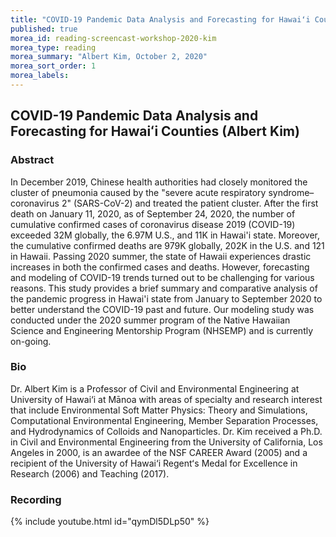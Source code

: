 ```yaml
---
title: "COVID-19 Pandemic Data Analysis and Forecasting for Hawaiʻi Counties"
published: true
morea_id: reading-screencast-workshop-2020-kim
morea_type: reading
morea_summary: "Albert Kim, October 2, 2020"
morea_sort_order: 1
morea_labels:
---
```


## COVID-19 Pandemic Data Analysis and Forecasting for Hawaiʻi Counties (Albert Kim)

### Abstract  

In December 2019, Chinese health authorities had closely monitored the cluster of pneumonia caused by the "severe acute respiratory syndrome–coronavirus 2" (SARS-CoV-2) and treated the patient cluster. After the first death on January 11, 2020, as of September 24, 2020, the number of cumulative confirmed cases of coronavirus disease 2019 (COVID-19) exceeded 32M globally, the 6.97M U.S., and 11K in Hawai'i state. Moreover, the cumulative confirmed deaths are 979K globally, 202K in the U.S. and 121 in Hawaii. Passing 2020 summer, the state of Hawaii experiences drastic increases in both the confirmed cases and deaths. However, forecasting and modeling of COVID-19 trends turned out to be challenging for various reasons. This study provides a brief summary and comparative analysis of the pandemic progress in Hawai'i state from January to September 2020 to better understand the COVID-19 past and future.   Our modeling study was conducted under the 2020 summer program of the Native Hawaiian Science and Engineering Mentorship Program (NHSEMP) and is currently on-going.


### Bio  

Dr. Albert Kim is a Professor of Civil and Environmental Engineering at University of Hawai‘i at Mānoa with areas of specialty and research interest that include Environmental Soft Matter Physics: Theory and Simulations, Computational Environmental Engineering, Member Separation Processes, and Hydrodynamics of Colloids and Nanoparticles. Dr. Kim received a Ph.D. in Civil and Environmental Engineering from the University of California, Los Angeles in 2000, is an awardee of the NSF CAREER Award (2005) and a recipient of the University of Hawai‘i Regentʻs Medal for Excellence in Research (2006) and Teaching (2017).

### Recording

{% include youtube.html id="qymDl5DLp50" %}
